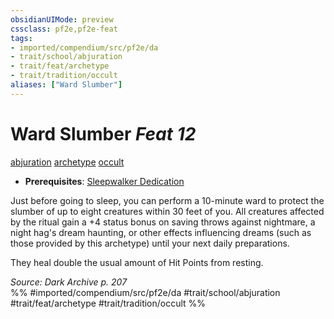 ```yaml
---
obsidianUIMode: preview
cssclass: pf2e,pf2e-feat
tags:
- imported/compendium/src/pf2e/da
- trait/school/abjuration
- trait/feat/archetype
- trait/tradition/occult
aliases: ["Ward Slumber"]
---
```

# Ward Slumber  *Feat 12*  
[abjuration](abjuration.md)  [archetype](archetype.md)  [occult](occult.md)  

- **Prerequisites**: [Sleepwalker Dedication](sleepwalker-dedication-da.md)

Just before going to sleep, you can perform a 10-minute ward to protect the slumber of up to eight creatures within 30 feet of you. All creatures affected by the ritual gain a +4 status bonus on saving throws against nightmare, a night hag's dream haunting, or other effects influencing dreams (such as those provided by this archetype) until your next daily preparations.

They heal double the usual amount of Hit Points from resting.

*Source: Dark Archive p. 207*  
%% #imported/compendium/src/pf2e/da #trait/school/abjuration #trait/feat/archetype #trait/tradition/occult %%
